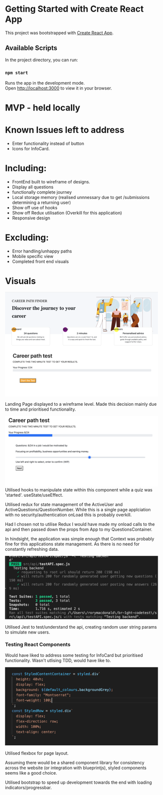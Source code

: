 # Getting Started with Create React App

This project was bootstrapped with [Create React App](https://github.com/facebook/create-react-app).

## Available Scripts

In the project directory, you can run:

### `npm start`

Runs the app in the development mode.\
Open [http://localhost:3000](http://localhost:3000) to view it in your browser.

# MVP - held locally

# Known Issues left to address

- Enter functionality instead of button
- Icons for InfoCard.

# Including:

- FrontEnd built to wireframe of designs.
- Display all questions
- functionally complete journey
- Local storage memory (realised unnnessary due to get /submissions determining a returning user)
- Show off use of hooks
- Show off Redux utilisation (Overkill for this application)
- Responsive design

# Excluding:

- Error handling/unhappy paths
- Mobile specific view
- Completed front end visuals

# Visuals

![Alt text](/ReadmeImages/onlod.png "Onload")

Landing Page displayed to a wireframe level. Made this decision mainly due to time and prioritised functionality.

![Alt text](/ReadmeImages/activequiz.png "ActiveQuiz")
Utilised hooks to manipulate state within this component while a quiz was 'started'. useState/useEffect.

Utilised redux for state management of the ActiveUser and ActiveQuestions/QuestionNumber. While this is a single page applciation with no security/authentication onLoad this is probably overkill.

Had I chosen not to utilise Redux I would have made my onload calls to the api and then passed down the props from App to my QuestionsContainer.

In hindsight, the application was simple enough that Context was probably fine for this applications state management. As there is no need for constantly refreshing data.

![Alt text](/ReadmeImages/intteset.png "basic api testing")

Utilised Jest to test/understand the api, creating random user string params to simulate new users.

### Testing React Components

Would have liked to address some testing for InfoCard but prioritised functionality. Wasn't utlising TDD, would have like to.

![Alt text](/ReadmeImages/styledflex.png "Styled components/flex")

Utilised flexbox for page layout.

Assuming there would be a shared component library for consistency across the website (or integration with blueprintjs), styled components seems like a good choice.

Utilised bootstrap to speed up development towards the end with loading indicators/progressbar.
